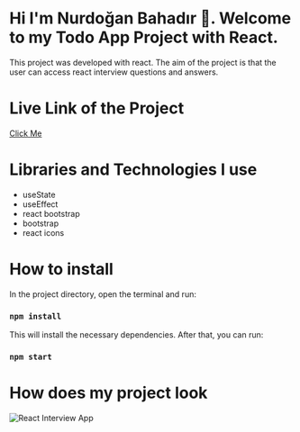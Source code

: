 # Hi I'm Nurdoğan Bahadır 👋. Welcome to my Todo App Project with React.

This project was developed with react. The aim of the project is that the user can access react interview questions and answers.

# Live Link of the Project

[Click Me](https://react-interview-nurdoganbahadir.netlify.app/)

# Libraries and Technologies I use

- useState
- useEffect
- react bootstrap
- bootstrap
- react icons
  

# How to install

In the project directory, open the terminal and run:

### `npm install`

This will install the necessary dependencies. After that, you can run:

### `npm start`


# How does my project look



![React Interview App](./react-interview.gif)
